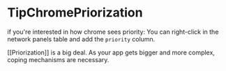 # TipChromePriorization

if you're interested in how chrome sees priority: You can right-click in the network panels table and add the `priority` column.

[[Priorization]] is a big deal. As your app gets bigger and more complex, coping mechanisms are necessary.
